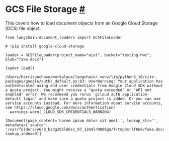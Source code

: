 


 GCS File Storage
 [#](#gcs-file-storage "Permalink to this headline")
=======================================================================



 This covers how to load document objects from an Google Cloud Storage (GCS) file object.
 







```
from langchain.document_loaders import GCSFileLoader

```










```
# !pip install google-cloud-storage

```










```
loader = GCSFileLoader(project_name="aist", bucket="testing-hwc", blob="fake.docx")

```










```
loader.load()

```








```
/Users/harrisonchase/workplace/langchain/.venv/lib/python3.10/site-packages/google/auth/_default.py:83: UserWarning: Your application has authenticated using end user credentials from Google Cloud SDK without a quota project. You might receive a "quota exceeded" or "API not enabled" error. We recommend you rerun `gcloud auth application-default login` and make sure a quota project is added. Or you can use service accounts instead. For more information about service accounts, see https://cloud.google.com/docs/authentication/
  warnings.warn(_CLOUD_SDK_CREDENTIALS_WARNING)

```






```
[Document(page_content='Lorem ipsum dolor sit amet.', lookup_str='', metadata={'source': '/var/folders/y6/8_bzdg295ld6s1_97_12m4lr0000gn/T/tmp3srlf8n8/fake.docx'}, lookup_index=0)]

```







